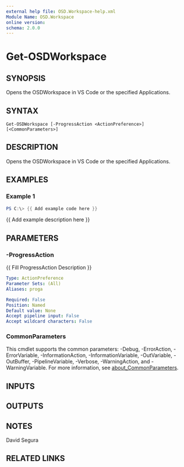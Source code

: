 ```yaml
---
external help file: OSD.Workspace-help.xml
Module Name: OSD.Workspace
online version:
schema: 2.0.0
---
```


# Get-OSDWorkspace

## SYNOPSIS
Opens the OSDWorkspace in VS Code or the specified Applications.

## SYNTAX

```
Get-OSDWorkspace [-ProgressAction <ActionPreference>] [<CommonParameters>]
```

## DESCRIPTION
Opens the OSDWorkspace in VS Code or the specified Applications.

## EXAMPLES

### Example 1
```powershell
PS C:\> {{ Add example code here }}
```

{{ Add example description here }}

## PARAMETERS

### -ProgressAction
{{ Fill ProgressAction Description }}

```yaml
Type: ActionPreference
Parameter Sets: (All)
Aliases: proga

Required: False
Position: Named
Default value: None
Accept pipeline input: False
Accept wildcard characters: False
```

### CommonParameters
This cmdlet supports the common parameters: -Debug, -ErrorAction, -ErrorVariable, -InformationAction, -InformationVariable, -OutVariable, -OutBuffer, -PipelineVariable, -Verbose, -WarningAction, and -WarningVariable. For more information, see [about_CommonParameters](http://go.microsoft.com/fwlink/?LinkID=113216).

## INPUTS

## OUTPUTS

## NOTES
David Segura

## RELATED LINKS
